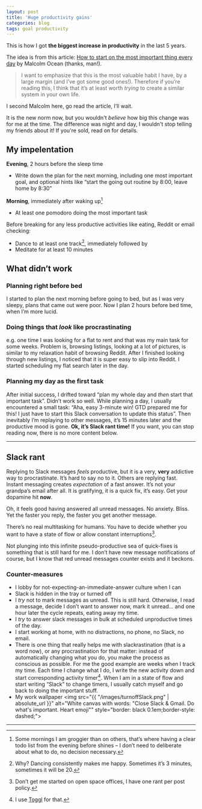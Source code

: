 ```yaml
---
layout: post
title: 'Huge productivity gains'
categories: blog
tags: goal productivity
---
```


This is how I got **the biggest increase in productivity** in the last 5 years.

The idea is from this article: [How to start on the most important thing every day](http://blog.complice.co/post/121559734412/how-to-start-on-the-most-important-thing-every-day) by Malcolm Ocean (thanks, man!).

> I want to emphasize that this is the most valuable habit I have, by a large margin (and I’ve got some good ones!). Therefore if you’re reading this, I think that it’s at least worth _trying_ to create a similar system in your own life.

I second Malcolm here, go read the article, I’ll wait.  

It is the new norm now, but you wouldn't _believe_ how big this change was for me at the time. The difference was night and day, I wouldn't stop telling my friends about it! If you're sold, read on for details.


## My impelentation

**Evening**, 2 hours before the sleep time
* Write down the plan for the next morning, including one most important goal, and optional hints like “start the going out routine by 8:00, leave home by 8:30” 

**Morning**, immediately after waking up[^1]
* At least one pomodoro doing the most important task  

Before breaking for any less productive activities like eating, Reddit or email checking:
* Dance to at least one track[^2], immediately followed by
* Meditate for at least 10 minutes




## What didn’t work

### Planning right before bed
I started to plan the next morning before going to bed, but as I was very sleepy, plans that came out were poor. Now I plan 2 hours before bed time, when I’m more lucid.

### Doing things that _look_ like procrastinating
e.g. one time I was looking for a flat to rent and that was my main task for some weeks. Problem is, browsing listings, looking at a lot of pictures, is similar to my relaxation habit of browsing Reddit. After I finished looking through new listings, I noticed that it is super easy to slip into Reddit. I started scheduling my flat search later in the day.

### Planning my day as the first task
After initial success, I drifted toward “plan my whole day and _then_ start that important task”. Didn’t work so well. While planning a day, I usually encountered a small task: “Aha, easy 3-minute win! GTD prepared me for this! I just have to start this Slack conversation to update this status”. Then inevitably I’m replaying to other messages, it’s 15 minutes later and the productive mood is gone. **Ok, it’s Slack rant time!** If you want, you can stop reading now, there is no more content below.

-----

## Slack rant

Replying to Slack messages _feels_ productive, but it is a very, **very** addictive way to procrastinate. It’s hard to say no to it. Others are replying fast. Instant messaging creates _expectation_ of a fast answer. It’s not your grandpa’s email after all. It is gratifying, it is a quick fix, it’s easy. Get your dopamine hit **now**.

Oh, it feels good having answered all unread messages. No anxiety. Bliss. Yet the faster you reply, the faster you get another message.

There’s no real multitasking for humans. You have to decide whether you want to have a state of flow or allow constant interruptions[^3].

Not plunging into this infinite pseudo-productive sea of quick-fixes is something that is still hard for me. I don’t have new message notifications of course, but I know that red unread messages counter exists and it beckons.

### Counter-measures
* I lobby for not-expecting-an-immediate-answer culture when I can
* Slack is hidden in the tray or turned off
* I _try_ not to mark messages as unread. This is still hard. Otherwise, I read a message, decide I don’t want to answer now, mark it unread… and one hour later the cycle repeats, eating away my time.
* I _try_ to answer slack messages in bulk at scheduled unproductive times of the day.
* I start working at home, with no distractions, no phone, no Slack, no email. 
* There is one thing that really helps me with slackrastination (that is a word now), or any procrastination for that matter: instead of automatically changing what you do, you make the process as conscious as possible. For me the good example are weeks when I track my time. Each time I change what I do, I write the new activity down and start corresponding activity timer[^4]. When I am in a state of flow and start writing “Slack” to change timers, I usually catch myself and go back to doing the important stuff.
* My work wallpaper <img src="{{ "/images/turnoffSlack.png" | absolute_url }}" alt="White canvas with words: &quot;Close Slack &amp; Gmail. Do what's important. Heart emoji&quot;" style="border: black 0.1em;border-style: dashed;">
</rant>

-----

[^1]: Some mornings I am groggier than on others, that’s where having a clear todo list from the evening before shines – I don’t need to deliberate about what to do, no decision necessary.
[^2]: Why? Dancing consistently makes me happy. Sometimes it’s 3 minutes, sometimes it will be 20.
[^3]: Don’t get me started on open space offices, I have one rant per post policy.
[^4]: I use [Toggl](https://toggl.com/) for that.